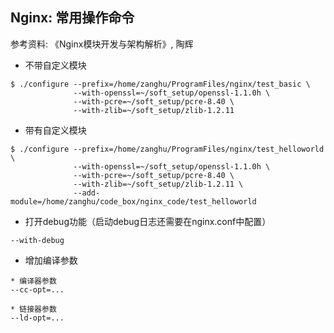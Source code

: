 ## Nginx: 常用操作命令

参考资料: 《Nginx模块开发与架构解析》, 陶辉

* 不带自定义模块
```shell
$ ./configure --prefix=/home/zanghu/ProgramFiles/nginx/test_basic \
              --with-openssl=~/soft_setup/openssl-1.1.0h \
              --with-pcre=~/soft_setup/pcre-8.40 \
              --with-zlib=~/soft_setup/zlib-1.2.11

```

* 带有自定义模块
```shell
$ ./configure --prefix=/home/zanghu/ProgramFiles/nginx/test_helloworld \
              --with-openssl=~/soft_setup/openssl-1.1.0h \
              --with-pcre=~/soft_setup/pcre-8.40 \
              --with-zlib=~/soft_setup/zlib-1.2.11 \
              --add-module=/home/zanghu/code_box/nginx_code/test_helloworld
```

* 打开debug功能（启动debug日志还需要在nginx.conf中配置）
```shell
--with-debug
```

* 增加编译参数
```shell
* 编译器参数
--cc-opt=...

* 链接器参数
--ld-opt=...
```

